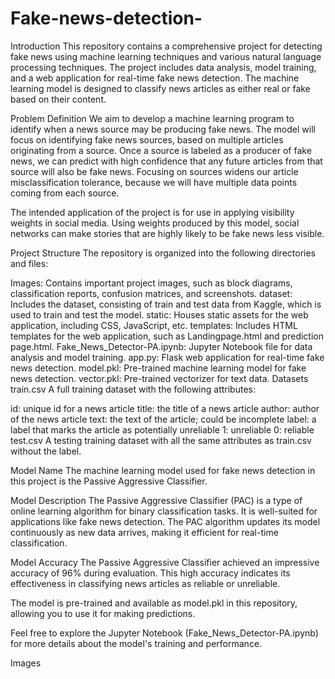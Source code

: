 # Fake-news-detection-
Introduction
This repository contains a comprehensive project for detecting fake news using machine learning techniques and various natural language processing techniques. The project includes data analysis, model training, and a web application for real-time fake news detection. The machine learning model is designed to classify news articles as either real or fake based on their content.

Problem Definition
We aim to develop a machine learning program to identify when a news source may be producing fake news. The model will focus on identifying fake news sources, based on multiple articles originating from a source. Once a source is labeled as a producer of fake news, we can predict with high confidence that any future articles from that source will also be fake news. Focusing on sources widens our article misclassification tolerance, because we will have multiple data points coming from each source.

The intended application of the project is for use in applying visibility weights in social media. Using weights produced by this model, social networks can make stories that are highly likely to be fake news less visible.

Project Structure
The repository is organized into the following directories and files:

Images: Contains important project images, such as block diagrams, classification reports, confusion matrices, and screenshots.
dataset: Includes the dataset, consisting of train and test data from Kaggle, which is used to train and test the model.
static: Houses static assets for the web application, including CSS, JavaScript, etc.
templates: Includes HTML templates for the web application, such as Landingpage.html and prediction page.html.
Fake_News_Detector-PA.ipynb: Jupyter Notebook file for data analysis and model training.
app.py: Flask web application for real-time fake news detection.
model.pkl: Pre-trained machine learning model for fake news detection.
vector.pkl: Pre-trained vectorizer for text data.
Datasets
train.csv
A full training dataset with the following attributes:

id: unique id for a news article
title: the title of a news article
author: author of the news article
text: the text of the article; could be incomplete
label: a label that marks the article as potentially unreliable
1: unreliable
0: reliable
test.csv
A testing training dataset with all the same attributes as train.csv without the label.

Model Name
The machine learning model used for fake news detection in this project is the Passive Aggressive Classifier.

Model Description
The Passive Aggressive Classifier (PAC) is a type of online learning algorithm for binary classification tasks. It is well-suited for applications like fake news detection. The PAC algorithm updates its model continuously as new data arrives, making it efficient for real-time classification.

Model Accuracy
The Passive Aggressive Classifier achieved an impressive accuracy of 96% during evaluation. This high accuracy indicates its effectiveness in classifying news articles as reliable or unreliable.

The model is pre-trained and available as model.pkl in this repository, allowing you to use it for making predictions.

Feel free to explore the Jupyter Notebook (Fake_News_Detector-PA.ipynb) for more details about the model's training and performance.

Images

